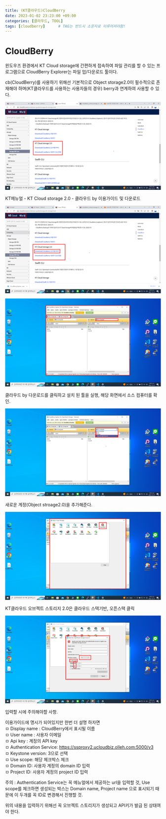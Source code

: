 ```yaml
---
title: (KT클라우드)CloudBerry
date: 2023-01-02 23:23:00 +09:00
categories: [클라우드, TOOL]
tags: [cloudberry]		# TAG는 반드시 소문자로 이루어져야함!
---
```



# CloudBerry


윈도우즈 환경에서 KT Cloud storage에 간편하게 접속하여 파일 관리를 할 수 있는 프로그램으로 CloudBerry Explorer는 파일 업/다운로드 툴이다.

cb(CloudBerry)를 사용하기 위해선 기본적으로 Object storage2.0이 필수적으로 존재해야 하며(KT클라우드를 사용하는 사용자들의 경우) berry과 연계하여 사용할 수 있다.

 ![berry](./assets/img/KTcoud/CloudBerry/by01.png)

 
 KT메뉴얼 - KT Cloud storage 2.0 - 클라우드 by 이용가이드 및 다운로드 
 

 ![berry](./assets/img/KTcoud/CloudBerry/by02.png)

 ![berry](./assets/img/KTcoud/CloudBerry/by03.png)


 클라우드 by 다운로드를 클릭하고 설치 된 툴을 실행, 해당 화면에서 소스 컴퓨터를 확인.
 

 ![berry](./assets/img/KTcoud/CloudBerry/by04.png)
 
 
 새로운 계정(Object stroage2.0)을 추가해준다.
 

 ![berry](./assets/img/KTcoud/CloudBerry/by05.png)

 
 KT클라우드 오브젝트 스토리지 2.0은 클라우드 스택기반, 오픈스택 클릭
 

 ![berry](./assets/img/KTcoud/CloudBerry/by06.png)

 
 입력할 시에 주의해야할 사항.

 이용가이드에 명시가 되어있지만 한번 더 설명 하자면 <br/>
 ㅁ Display name : CloudBerry에서 표시될 이름 <br/>
 ㅁ User name : 사용자 이메일 <br/>
 ㅁ Api key : 계정의 API key <br/>
 ㅁ Authentication Service: https://ssproxy2.ucloudbiz.olleh.com:5000/v3 <br/>
 ㅁ Keystone version: 3으로 선택 <br/>
 ㅁ Use scope: 해당 체크박스 체크 <br/>
 ㅁ Domain ID: 사용자 계정의 domain ID 입력 <br/>
 ㅁ Project ID: 사용자 계정의 project ID 입력 <br/>

 주의 : Authentication Service는 꼭 메뉴얼에서 제공하는 url을 입력할 것, Use scope를 체크하면 생성되는 박스는 Domain name, Project name 으로 표시되기 때문에 이 두개를 꼭 ID로 변경해서 진행할 것.

 위의 내용을 입력하기 위해선 꼭 오브젝트 스토리지가 생성되고 API키가 발급 된 상태여야 한다.